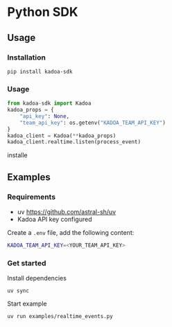 # Python SDK

## Usage

### Installation

`pip install kadoa-sdk`

### Usage

```python
from kadoa-sdk import Kadoa
kadoa_props = {
    "api_key": None,
    "team_api_key": os.getenv("KADOA_TEAM_API_KEY")
}
kadoa_client = Kadoa(**kadoa_props)
kadoa_client.realtime.listen(process_event)
```

installe
## Examples

### Requirements

- uv https://github.com/astral-sh/uv
- Kadoa API key configured


Create a `.env` file, add the following content:

```bash
KADOA_TEAM_API_KEY=<YOUR_TEAM_API_KEY>
```

### Get started

Install dependencies

`uv sync`

Start example

`uv run examples/realtime_events.py`
